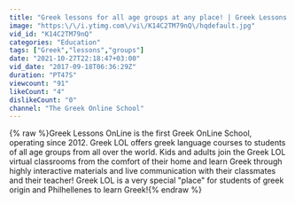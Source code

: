 ```yaml
---
title: "Greek lessons for all age groups at any place! | Greek Lessons OnLine"
image: "https:\/\/i.ytimg.com\/vi\/K14C2TM79nQ\/hqdefault.jpg"
vid_id: "K14C2TM79nQ"
categories: "Education"
tags: ["Greek","lessons","groups"]
date: "2021-10-27T22:18:47+03:00"
vid_date: "2017-09-18T06:36:29Z"
duration: "PT47S"
viewcount: "91"
likeCount: "4"
dislikeCount: "0"
channel: "The Greek Online School"
---
```

{% raw %}Greek Lessons OnLine is the first Greek OnLine School, operating since 2012. Greek LOL offers greek language courses to students of all age groups from all over the world.  Kids and adults join the Greek LOL virtual classrooms from the comfort of their home and learn Greek through highly interactive materials and live communication with their classmates and their teacher! Greek LOL is a very special &quot;place&quot; for students of greek origin and Philhellenes to learn Greek!{% endraw %}
